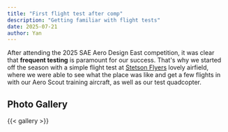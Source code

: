 ```yaml
---
title: "First flight test after comp"
description: "Getting familiar with flight tests"
date: 2025-07-21
author: Yan
---
```


After attending the 2025 SAE Aero Design East competition, it was clear that **frequent testing** is paramount for our success. That's why we started off the season with a simple flight test at 
[Stetson Flyers](https://stetsonflyers.com/en) lovely airfield, where we were able to see what the place was like and get a few flights in with our Aero Scout training aircraft, as well as our test quadcopter.

## Photo Gallery

{{< gallery >}}

